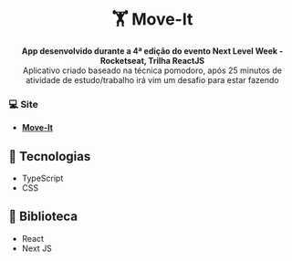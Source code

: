 <h1 align="center">🏋️ Move-It</h1>
<p align="center">
  <strong>App desenvolvido durante a 4ª edição do evento Next Level Week - Rocketseat, Trilha ReactJS</strong>
  <br>
  <span>Aplicativo criado baseado na técnica pomodoro, após 25 minutos de atividade de estudo/trabalho irá vim um desafio para estar fazendo</span>
</p>




### 💻 Site 

- <strong>[Move-It](https://move-it-matheusdias20.vercel.app/)</strong>


## 🚀 Tecnologias

- TypeScript
- CSS


## 📙 Biblioteca

- React
- Next JS
